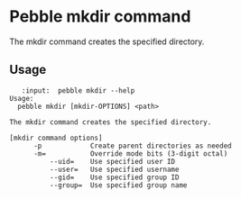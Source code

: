 # Pebble mkdir command

The mkdir command creates the specified directory.

## Usage

```{terminal}
   :input:  pebble mkdir --help
Usage:
  pebble mkdir [mkdir-OPTIONS] <path>

The mkdir command creates the specified directory.

[mkdir command options]
      -p            Create parent directories as needed
      -m=           Override mode bits (3-digit octal)
          --uid=    Use specified user ID
          --user=   Use specified username
          --gid=    Use specified group ID
          --group=  Use specified group name
```
